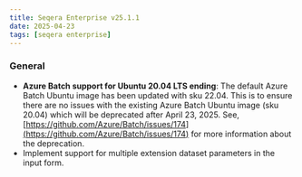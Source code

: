 ```yaml
---
title: Seqera Enterprise v25.1.1
date: 2025-04-23
tags: [seqera enterprise]
---
```


### General

- **Azure Batch support for Ubuntu 20.04 LTS ending**: The default Azure Batch Ubuntu image has been updated with sku 22.04. This is to ensure there are no issues with the existing Azure Batch Ubuntu image (sku 20.04) which will be deprecated after April 23, 2025. See, [https://github.com/Azure/Batch/issues/174](https://github.com/Azure/Batch/issues/174) for more information about the deprecation.
- Implement support for multiple extension dataset parameters in the input form.